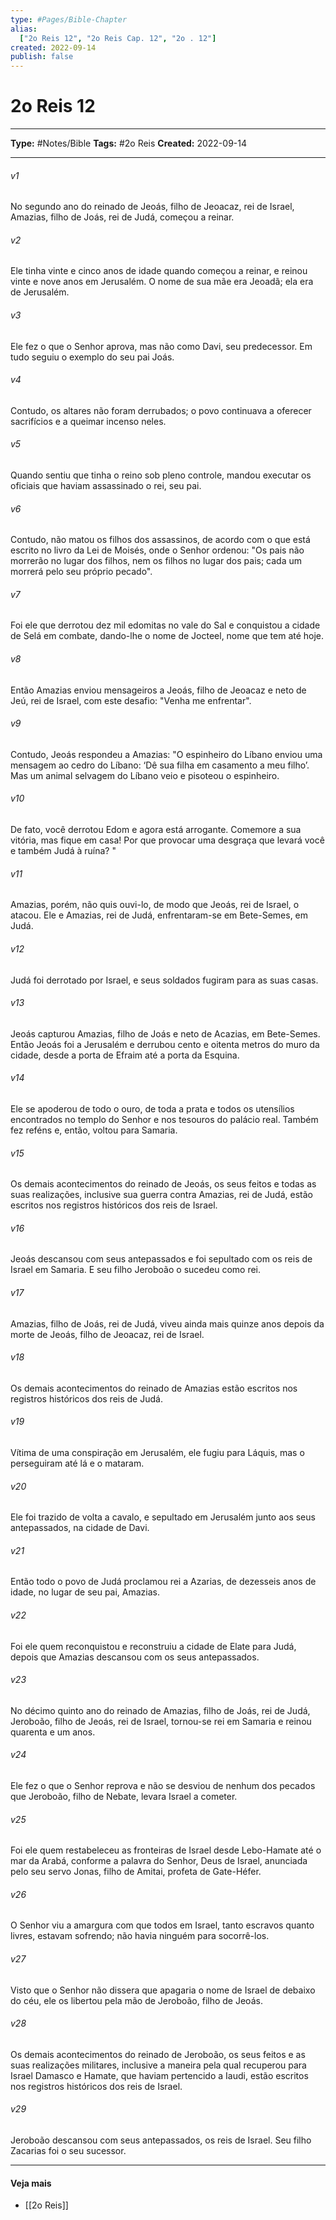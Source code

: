 ```yaml
---
type: #Pages/Bible-Chapter
alias:
  ["2o Reis 12", "2o Reis Cap. 12", "2o . 12"]
created: 2022-09-14
publish: false
---
```


# 2o Reis 12

---

**Type:** #Notes/Bible
**Tags:** #2o Reis
**Created:** 2022-09-14

---

###### v1
No segundo ano do reinado de Jeoás, filho de Jeoacaz, rei de Israel, Amazias, filho de Joás, rei de Judá, começou a reinar.
###### v2
Ele tinha vinte e cinco anos de idade quando começou a reinar, e reinou vinte e nove anos em Jerusalém. O nome de sua mãe era Jeoadã; ela era de Jerusalém.
###### v3
Ele fez o que o Senhor aprova, mas não como Davi, seu predecessor. Em tudo seguiu o exemplo do seu pai Joás.
###### v4
Contudo, os altares não foram derrubados; o povo continuava a oferecer sacrifícios e a queimar incenso neles.
###### v5
Quando sentiu que tinha o reino sob pleno controle, mandou executar os oficiais que haviam assassinado o rei, seu pai.
###### v6
Contudo, não matou os filhos dos assassinos, de acordo com o que está escrito no livro da Lei de Moisés, onde o Senhor ordenou: "Os pais não morrerão no lugar dos filhos, nem os filhos no lugar dos pais; cada um morrerá pelo seu próprio pecado".
###### v7
Foi ele que derrotou dez mil edomitas no vale do Sal e conquistou a cidade de Selá em combate, dando-lhe o nome de Jocteel, nome que tem até hoje.
###### v8
Então Amazias enviou mensageiros a Jeoás, filho de Jeoacaz e neto de Jeú, rei de Israel, com este desafio: "Venha me enfrentar".
###### v9
Contudo, Jeoás respondeu a Amazias: "O espinheiro do Líbano enviou uma mensagem ao cedro do Líbano: ‘Dê sua filha em casamento a meu filho’. Mas um animal selvagem do Líbano veio e pisoteou o espinheiro.
###### v10
De fato, você derrotou Edom e agora está arrogante. Comemore a sua vitória, mas fique em casa! Por que provocar uma desgraça que levará você e também Judá à ruína? "
###### v11
Amazias, porém, não quis ouvi-lo, de modo que Jeoás, rei de Israel, o atacou. Ele e Amazias, rei de Judá, enfrentaram-se em Bete-Semes, em Judá.
###### v12
Judá foi derrotado por Israel, e seus soldados fugiram para as suas casas.
###### v13
Jeoás capturou Amazias, filho de Joás e neto de Acazias, em Bete-Semes. Então Jeoás foi a Jerusalém e derrubou cento e oitenta metros do muro da cidade, desde a porta de Efraim até a porta da Esquina.
###### v14
Ele se apoderou de todo o ouro, de toda a prata e todos os utensílios encontrados no templo do Senhor e nos tesouros do palácio real. Também fez reféns e, então, voltou para Samaria.
###### v15
Os demais acontecimentos do reinado de Jeoás, os seus feitos e todas as suas realizações, inclusive sua guerra contra Amazias, rei de Judá, estão escritos nos registros históricos dos reis de Israel.
###### v16
Jeoás descansou com seus antepassados e foi sepultado com os reis de Israel em Samaria. E seu filho Jeroboão o sucedeu como rei.
###### v17
Amazias, filho de Joás, rei de Judá, viveu ainda mais quinze anos depois da morte de Jeoás, filho de Jeoacaz, rei de Israel.
###### v18
Os demais acontecimentos do reinado de Amazias estão escritos nos registros históricos dos reis de Judá.
###### v19
Vítima de uma conspiração em Jerusalém, ele fugiu para Láquis, mas o perseguiram até lá e o mataram.
###### v20
Ele foi trazido de volta a cavalo, e sepultado em Jerusalém junto aos seus antepassados, na cidade de Davi.
###### v21
Então todo o povo de Judá proclamou rei a Azarias, de dezesseis anos de idade, no lugar de seu pai, Amazias.
###### v22
Foi ele quem reconquistou e reconstruiu a cidade de Elate para Judá, depois que Amazias descansou com os seus antepassados.
###### v23
No décimo quinto ano do reinado de Amazias, filho de Joás, rei de Judá, Jeroboão, filho de Jeoás, rei de Israel, tornou-se rei em Samaria e reinou quarenta e um anos.
###### v24
Ele fez o que o Senhor reprova e não se desviou de nenhum dos pecados que Jeroboão, filho de Nebate, levara Israel a cometer.
###### v25
Foi ele quem restabeleceu as fronteiras de Israel desde Lebo-Hamate até o mar da Arabá, conforme a palavra do Senhor, Deus de Israel, anunciada pelo seu servo Jonas, filho de Amitai, profeta de Gate-Héfer.
###### v26
O Senhor viu a amargura com que todos em Israel, tanto escravos quanto livres, estavam sofrendo; não havia ninguém para socorrê-los.
###### v27
Visto que o Senhor não dissera que apagaria o nome de Israel de debaixo do céu, ele os libertou pela mão de Jeroboão, filho de Jeoás.
###### v28
Os demais acontecimentos do reinado de Jeroboão, os seus feitos e as suas realizações militares, inclusive a maneira pela qual recuperou para Israel Damasco e Hamate, que haviam pertencido a Iaudi, estão escritos nos registros históricos dos reis de Israel.
###### v29
Jeroboão descansou com seus antepassados, os reis de Israel. Seu filho Zacarias foi o seu sucessor.


---

#### Veja mais

- [[2o Reis]]
